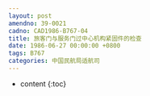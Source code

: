 ```yaml
---
layout: post
amendno: 39-0021
cadno: CAD1986-B767-04
title: 旅客门与服务门过中心机构紧固件的检查
date: 1986-06-27 00:00:00 +0800
tags: B767
categories: 中国民航局适航司
---
```


* content
{:toc}


